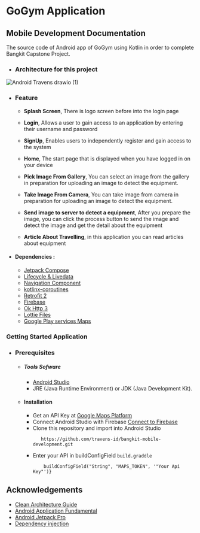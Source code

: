 # GoGym Application

## Mobile Development Documentation
The source code of Android app of GoGym using Kotlin in order to complete Bangkit Capstone Project.

 - ### Architecture for this project  
![Android Travens drawio (1)](https://user-images.githubusercontent.com/86970816/172754208-3af01b8f-d7c8-44e6-b00d-8864c8f4b693.png)

 - ### Feature
      * **Splash Screen**, There is logo screen before into the login page

      * **Login**, Allows a user to gain access to an application by entering their username and password

      * **SignUp**, Enables users to independently register and gain access to the system

      * **Home**, The start page that is displayed when you have logged in on your device

      * **Pick Image From Gallery**, You can select an image from the gallery in preparation for uploading an image to detect the equipment.
 
      * **Take Image From Camera**, You can take image from camera in preparation for uploading an image to detect the equipment.

      * **Send image to server to detect a equipment**, After you prepare the image, you can click the process button to send the image and detect the image and get the detail about the equipment

      * **Article About Travelling**,  in this application you can read articles about equipment


* #### Dependencies :
  - [Jetpack Compose](https://developer.android.com/jetpack/compose)
  - [Lifecycle & Livedata](https://developer.android.com/jetpack/androidx/releases/lifecycle)
  - [Navigation Component](https://developer.android.com/jetpack/androidx/releases/navigation)
  - [kotlinx-coroutines](https://developer.android.com/kotlin/coroutines)    
  - [Retrofit 2](https://square.github.io/retrofit/)   
  - [Firebase](https://firebase.google.com/docs/)    
  - [Ok Http 3](https://square.github.io/okhttp/) 
  - [Lottie Files](https://lottiefiles.com/) 
  - [Google Play services Maps](https://developers.google.com/maps/documentation/android-sdk/get-api-key) 

### Getting Started Application

  - ### Prerequisites
      - ##### Tools Sofware
        - [Android Studio](https://developer.android.com/studio)
        - JRE (Java Runtime Environment) or JDK (Java Development Kit).

      - #### Installation
        - Get an API Key at [Google Maps Platform](https://developers.google.com/maps/documentation/android-sdk/get-api-key)
        - Connect Android Studio with Firebase [Connect to Firebase](https://developer.android.com/studio/write/firebase)
        - Clone this repository and import into Android Studio    
            ```
               https://github.com/travens-id/bangkit-mobile-development.git
            ``` 
        - Enter your API in buildConfigField `build.graddle`
           ``` defaultConfig {
               buildConfigField("String", "MAPS_TOKEN", '"Your Api Key"')}

  ## Acknowledgements
  * [Clean Architecture Guide](https://developer.android.com/jetpack/guide)
  * [Android Application Fundamental](https://developer.android.com/guide/components/fundamentals)
  * [Android Jetpack Pro](https://developer.android.com/jetpack)
  * [Dependency injection](https://developer.android.com/training/dependency-injection)
